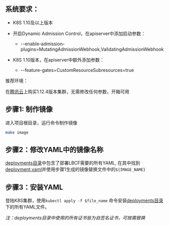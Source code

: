 ## 系统要求：

* K8S 1.10及以上版本

* 开启Dynamic Admission Control，在apiserver中添加启动参数：
    * --enable-admission-plugins=MutatingAdmissionWebhook,ValidatingAdmissionWebhook

* K8S 1.10版本，在apiserver中额外添加参数：

    * --feature-gates=CustomResourceSubresources=true
    
推荐环境：

在[腾讯云](https://cloud.tencent.com/product/tke)上购买1.12.4版本集群，无需修改任何参数，开箱可用
   

## 步骤1: 制作镜像

进入项目根目录，运行命令制作镜像
```bash
make image
```

## 步骤2：修改YAML中的镜像名称

[deployments目录](/deployments)中包含了部署LBCF需要的所有YAML, 在其中找到[deployment.yaml](/deployments/deployment.yaml)并使用步骤1生成的镜像替换文件中的`${IMAGE_NAME}`

## 步骤3：安装YAML

登陆K8S集群，使用`kubectl apply -f $file_name` 命令安装[deployments目录](/deployments)下的所有YAML文件。

*注：deployments目录中使用的所有证书皆为自签名证书，可按需替换*
